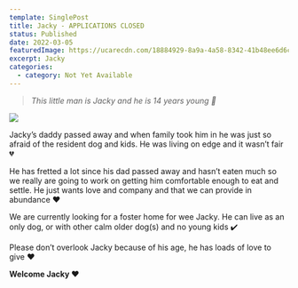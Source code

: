 ```yaml
---
template: SinglePost
title: Jacky - APPLICATIONS CLOSED
status: Published
date: 2022-03-05
featuredImage: https://ucarecdn.com/18884929-8a9a-4a58-8342-41b48ee6d6c6/-/crop/370x273/0,108/-/preview/
excerpt: Jacky
categories:
  - category: Not Yet Available
---
```

> *This little man is Jacky and he is 14 years young 🥰*




![](https://ucarecdn.com/6ed360ad-9477-4c82-a587-d79660e99ca5/)

Jacky’s daddy passed away and when family took him in he was just so afraid of the resident dog and kids. He was living on edge and it wasn’t fair 💔


He has fretted a lot since his dad passed away and hasn’t eaten much so we really are going to work on getting him comfortable enough to eat and settle. He just wants love and company and that we can provide in abundance ❤️


We are currently looking for a foster home for wee Jacky. He can live as an only dog, or with other calm older dog(s) and no young kids ✔️ 


Please don’t overlook Jacky because of his age, he has loads of love to give ❤️


**Welcome Jacky ❤️**